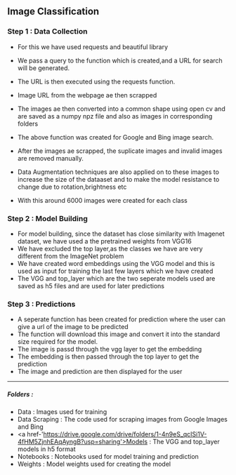 ## Image Classification

### Step 1 : Data Collection

- For this we have used requests and beautiful library
- We pass a query to the function which is created,and a URL for search will be generated. 
- The URL is then executed using the requests function. 
- Image URL from the webpage ae then scrapped
- The images ae then converted into a common shape using open cv and are saved as a numpy npz file and also as images in corresponding folders
- The above function was created for Google and Bing image search. 
- After the images ae scrapped, the suplicate images and invalid images are removed manually. 
- Data Augmentation techniques are also applied on to these images to increase the size of the dataaset and to make the model resistance to change due to rotation,brightness etc

- With this around 6000 images were created for each class

### Step 2 :  Model Building
- For model building, since the dataset has close similarity with Imagenet dataset, we have used a the pretrained weights from VGG16
- We have excluded the top layer,as the classes we have are very different from the ImageNet problem
- We have created word embeddings using the VGG model and this is used as input for training the last few layers which we have created
- The VGG and top_layer which are the two seperate models used are saved as h5 files and are used for later predictions

### Step 3 : Predictions
- A seperate function has been created for prediction where the user can give a url of the image to be predicted
- The function will download this image and convert it into the standard size required for the model.
- The image is passd through the vgg layer to get the embedding
- The embedding is then passed through the top layer to get the prediction
- The image and prediction are then displayed for the user
---

##### Folders : 
- Data : Images used for training
- Data Scraping : The code used for scraping images from Google Images and Bing
- <a href-'https://drive.google.com/drive/folders/1-4n9eS_qcISi1V-4fHM5ZjnhEAqAyngB?usp=sharing'>Models</a> : The VGG and top_layer models in h5 format
- Notebooks : Notebooks used for model training and prediction
- Weights : Model weights used for creating the model

